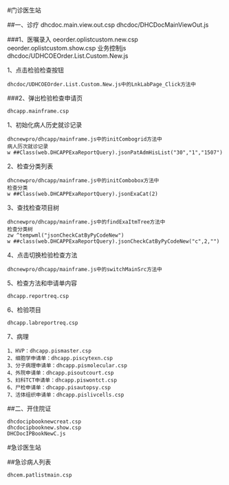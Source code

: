 #门诊医生站

##一、诊疗
	dhcdoc.main.view.out.csp
	dhcdoc/DHCDocMainViewOut.js

###1、医嘱录入
	oeorder.oplistcustom.new.csp
	oeorder.oplistcustom.show.csp
	业务控制js
	dhcdoc/UDHCOEOrder.List.Custom.New.js

1、点击检验检查按钮

	dhcdoc/UDHCOEOrder.List.Custom.New.js中的LnkLabPage_Click方法中

###2、弹出检验检查申请页

	dhcapp.mainframe.csp
1、初始化病人历史就诊记录
	
	
	dhcnewpro/dhcapp/mainframe.js中的initCombogrid方法中
	病人历次就诊记录
	w ##Class(web.DHCAPPExaReportQuery).jsonPatAdmHisList("30","1","1507")

2、检查分类列表

	dhcnewpro/dhcapp/mainframe.js中的initCombobox方法中
	检查分类
	w ##Class(web.DHCAPPExaReportQuery).jsonExaCat(2)

3、查找检查项目树

	dhcnewpro/dhcapp/mainframe.js中的findExaItmTree方法中
	检查分类树
	zw ^tempwml("jsonCheckCatByPyCodeNew")
	w ##class(web.DHCAPPExaReportQuery).jsonCheckCatByPyCodeNew("c",2,"")

4、点击切换检验检查方法

	dhcnewpro/dhcapp/mainframe.js中的switchMainSrc方法中

5、检查方法和申请单内容

	dhcapp.reportreq.csp

6、检验项目

	dhcapp.labreportreq.csp

7、病理
 	
	1、HVP：dhcapp.pismaster.csp
	2、细胞学申请单：dhcapp.piscytexn.csp 
	3、分子病理申请单：dhcapp.pismolecular.csp 
	4、外院申请单：dhcapp.pisoutcourt.csp 
	5、妇科TCT申请单：dhcapp.piswontct.csp 
	6、尸检申请单：dhcapp.pisautopsy.csp 
	7、活体组织申请单：dhcapp.pislivcells.csp 


##二、开住院证

	dhcdocipbooknewcreat.csp
	dhcdocipbooknew.show.csp
	DHCDocIPBookNewC.js




#急诊医生站

##急诊病人列表

	dhcem.patlistmain.csp


